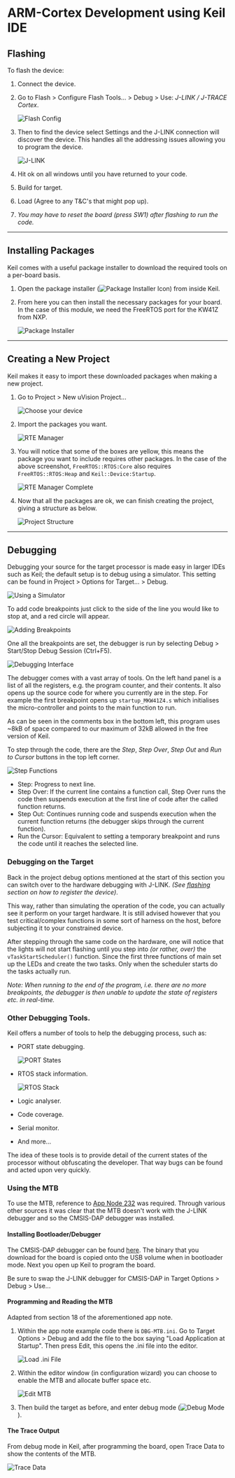 # ARM-Cortex Development using Keil IDE

## Flashing

To flash the device:

1. Connect the device.
2. Go to Flash > Configure Flash Tools... > Debug > Use: *J-LINK / J-TRACE Cortex*.

    ![Flash Config](img/flash-config.png)

3. Then to find the device select Settings and the J-LINK connection will discover the device. This handles all the addressing issues allowing you to program the device.

    ![J-LINK](img/j-link.png)

4. Hit ok on all windows until you have returned to your code.
5. Build for target.
6. Load (Agree to any T&C's that might pop up).
7. *You may have to reset the board (press SW1) after flashing to run the code.*

---

## Installing Packages

Keil comes with a useful package installer to download the required tools on a per-board basis.

1. Open the package installer (![Package Installer Icon](img/pm-icon.png)) from inside Keil.
2. From here you can then install the necessary packages for your board. In the case of this module, we need the FreeRTOS port for the KW41Z from NXP.

    ![Package Installer](img/package-installer.png)

---

## Creating a New Project

Keil makes it easy to import these downloaded packages when making a new project.

1. Go to Project > New uVision Project...

    ![Choose your device](img/device-select.png)

2. Import the packages you want.

    ![RTE Manager](img/manage-rte.png)

3. You will notice that some of the boxes are yellow, this means the package you want to include requires other packages. In the case of the above screenshot, `FreeRTOS::RTOS:Core` also requires `FreeRTOS::RTOS:Heap` and `Keil::Device:Startup`.

    ![RTE Manager Complete](img/manage-rte-ok.png)

4. Now that all the packages are ok, we can finish creating the project, giving a structure as below.

    ![Project Structure](img/project.png)

---

## Debugging

Debugging your source for the target processor is made easy in larger IDEs such as Keil; the default setup is to debug using a simulator. This setting can be found in Project > Options for Target... > Debug.

![Using a Simulator](img/debug-sym.png)

To add code breakpoints just click to the side of the line you would like to stop at, and a red circle will appear.

![Adding Breakpoints](img/breakpoint.png)

One all the breakpoints are set, the debugger is run by selecting Debug > Start/Stop Debug Session (Ctrl+F5).

![Debugging Interface](img/open-debugger.png)

The debugger comes with a vast array of tools. On the left hand panel is a list of all the registers, e.g. the program counter, and their contents. It also opens up the source code for where you currently are in the step. For example the first breakpoint opens up `startup_MKW41Z4.s` which initialises the micro-controller and points to the main function to run.

As can be seen in the comments box in the bottom left, this program uses ~8kB of space compared to our maximum of 32kB allowed in the free version of Keil.

To step through the code, there are the *Step*, *Step Over*, *Step Out* and *Run to Cursor* buttons in the top left corner.

![Step Functions](img/step.png)

* Step: Progress to next line.
* Step Over: If the current line contains a function call, Step Over runs the code then suspends execution at the first line of code after the called function returns.
* Step Out: Continues running code and suspends execution when the current function returns (the debugger skips through the current function).
* Run the Cursor: Equivalent to setting a temporary breakpoint and runs the code until it reaches the selected line.

### Debugging on the Target

Back in the project debug options mentioned at the start of this section you can switch over to the hardware debugging with J-LINK. *(See [flashing](#flashing) section on how to register the device)*.

This way, rather than simulating the operation of the code, you can actually see it perform on your target hardware. It is still advised however that you test critical/complex functions in some sort of harness on the host, before subjecting it to your constrained device.

After stepping through the same code on the hardware, one will notice that the lights will not start flashing until you step into *(or rather, over)* the `vTaskStartScheduler()` function. Since the first three functions of main set up the LEDs and create the two tasks. Only when the scheduler starts do the tasks actually run.

*Note: When running to the end of the program, i.e. there are no more breakpoints, the debugger is then unable to update the state of registers etc. in real-time.*

### Other Debugging Tools.

Keil offers a number of tools to help the debugging process, such as:

* PORT state debugging.

    ![PORT States](img/port-state.png)

* RTOS stack information.

    ![RTOS Stack](img/rtos-state.png)

* Logic analyser.
* Code coverage.
* Serial monitor.
* And more…

The idea of these tools is to provide detail of the current states of the processor without obfuscating the developer. That way bugs can be found and acted upon very quickly.

### Using the MTB

To use the MTB, reference to [App Node 232](http://www.keil.com/appnotes/docs/apnt_232.asp) was required. Through various other sources it was clear that the MTB doesn't work with the J-LINK debugger and so the CMSIS-DAP debugger was installed.

#### Installing Bootloader/Debugger

The CMSIS-DAP debugger can be found [here](https://www.nxp.com/support/developer-resources/run-time-software/kinetis-developer-resources/ides-for-kinetis-mcus/opensda-serial-and-debug-adapter:OPENSDA#FRDM-KW41Z). The binary that you download for the board is copied onto the USB volume when in bootloader mode. Next you open up Keil to program the board.

Be sure to swap the J-LINK debugger for CMSIS-DAP in Target Options > Debug > Use...

#### Programming and Reading the MTB

Adapted from section 18 of the aforementioned app note.

1. Within the app note example code there is `DBG-MTB.ini`. Go to Target Options > Debug and add the file to the box saying "Load Application at Startup". Then press Edit, this opens the .ini file into the editor.

    ![Load .ini File](img/add-ini.png)

2. Within the editor window (in configuration wizard) you can choose to enable the MTB and allocate buffer space etc.

    ![Edit MTB](img/edit-mtb.png)

3. Then build the target as before, and enter debug mode (![Debug Mode](img/debug.png)).

#### The Trace Output

From debug mode in Keil, after programming the board, open Trace Data to show the contents of the MTB.

![Trace Data](img/mtb-trace.png)

